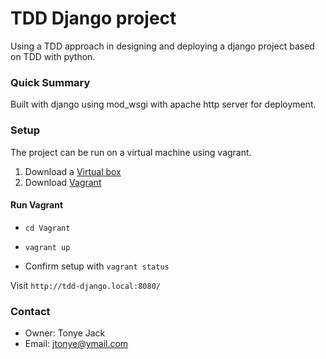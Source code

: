 # TDD Django project #

 Using a TDD approach in designing and deploying a django project based on TDD with python.
 
 
### Quick Summary 
 Built with django using mod_wsgi with apache http server for deployment.
 
### Setup
 The project can be run on a virtual machine using vagrant.
 
 1.  Download a [Virtual box](https://www.virtualbox.org/wiki/Downloads) 
 2.  Download [Vagrant](https://www.vagrantup.com/downloads.html) 
 
#### Run Vagrant
 - `cd Vagrant`
 - `vagrant up`
 
- Confirm setup with `vagrant status`

Visit `http://tdd-django.local:8080/`

### Contact 
   - Owner: Tonye Jack
   - Email: jtonye@ymail.com
